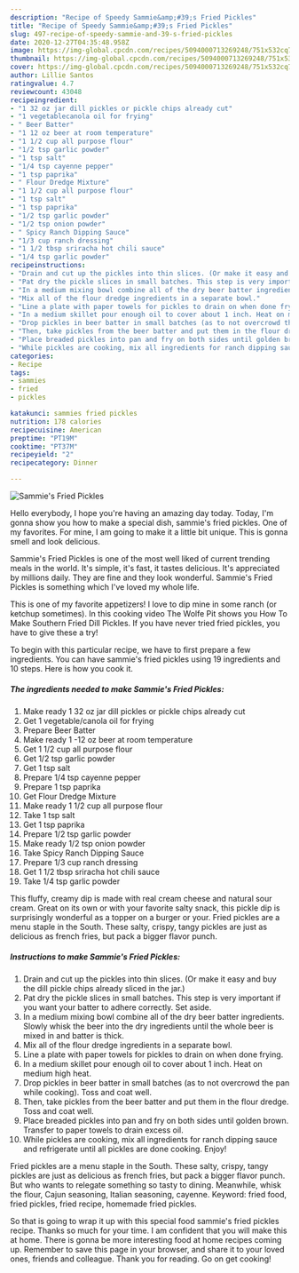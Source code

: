 ```yaml
---
description: "Recipe of Speedy Sammie&amp;#39;s Fried Pickles"
title: "Recipe of Speedy Sammie&amp;#39;s Fried Pickles"
slug: 497-recipe-of-speedy-sammie-and-39-s-fried-pickles
date: 2020-12-27T04:35:48.958Z
image: https://img-global.cpcdn.com/recipes/5094000713269248/751x532cq70/sammies-fried-pickles-recipe-main-photo.jpg
thumbnail: https://img-global.cpcdn.com/recipes/5094000713269248/751x532cq70/sammies-fried-pickles-recipe-main-photo.jpg
cover: https://img-global.cpcdn.com/recipes/5094000713269248/751x532cq70/sammies-fried-pickles-recipe-main-photo.jpg
author: Lillie Santos
ratingvalue: 4.7
reviewcount: 43048
recipeingredient:
- "1 32 oz jar dill pickles or pickle chips already cut"
- "1 vegetablecanola oil for frying"
- " Beer Batter"
- "1 12 oz beer at room temperature"
- "1 1/2 cup all purpose flour"
- "1/2 tsp garlic powder"
- "1 tsp salt"
- "1/4 tsp cayenne pepper"
- "1 tsp paprika"
- " Flour Dredge Mixture"
- "1 1/2 cup all purpose flour"
- "1 tsp salt"
- "1 tsp paprika"
- "1/2 tsp garlic powder"
- "1/2 tsp onion powder"
- " Spicy Ranch Dipping Sauce"
- "1/3 cup ranch dressing"
- "1 1/2 tbsp sriracha hot chili sauce"
- "1/4 tsp garlic powder"
recipeinstructions:
- "Drain and cut up the pickles into thin slices. (Or make it easy and buy the dill pickle chips already sliced in the jar.)"
- "Pat dry the pickle slices in small batches. This step is very important if you want your batter to adhere correctly. Set aside."
- "In a medium mixing bowl combine all of the dry beer batter ingredients.  Slowly whisk the beer into the dry ingredients until the whole beer is mixed in and batter is thick."
- "Mix all of the flour dredge ingredients in a separate bowl."
- "Line a plate with paper towels for pickles to drain on when done frying."
- "In a medium skillet pour enough oil to cover about 1 inch. Heat on medium high heat."
- "Drop pickles in beer batter in small batches (as to not overcrowd the pan while cooking). Toss and coat well."
- "Then, take pickles from the beer batter and put them in the flour dredge. Toss and coat well."
- "Place breaded pickles into pan and fry on both sides until golden brown. Transfer to paper towels to drain excess oil."
- "While pickles are cooking, mix all ingredients for ranch dipping sauce and refrigerate until all pickles are done cooking. Enjoy!"
categories:
- Recipe
tags:
- sammies
- fried
- pickles

katakunci: sammies fried pickles 
nutrition: 178 calories
recipecuisine: American
preptime: "PT19M"
cooktime: "PT37M"
recipeyield: "2"
recipecategory: Dinner

---
```



![Sammie&#39;s Fried Pickles](https://img-global.cpcdn.com/recipes/5094000713269248/751x532cq70/sammies-fried-pickles-recipe-main-photo.jpg)

Hello everybody, I hope you're having an amazing day today. Today, I'm gonna show you how to make a special dish, sammie&#39;s fried pickles. One of my favorites. For mine, I am going to make it a little bit unique. This is gonna smell and look delicious.

Sammie&#39;s Fried Pickles is one of the most well liked of current trending meals in the world. It's simple, it's fast, it tastes delicious. It's appreciated by millions daily. They are fine and they look wonderful. Sammie&#39;s Fried Pickles is something which I've loved my whole life.

This is one of my favorite appetizers! I love to dip mine in some ranch (or ketchup sometimes). In this cooking video The Wolfe Pit shows you How To Make Southern Fried Dill Pickles. If you have never tried fried pickles, you have to give these a try!


To begin with this particular recipe, we have to first prepare a few ingredients. You can have sammie&#39;s fried pickles using 19 ingredients and 10 steps. Here is how you cook it.

<!--inarticleads1-->

##### The ingredients needed to make Sammie&#39;s Fried Pickles:

1. Make ready 1 32 oz jar dill pickles or pickle chips already cut
1. Get 1 vegetable/canola oil for frying
1. Prepare  Beer Batter
1. Make ready 1 -12 oz beer at room temperature
1. Get 1 1/2 cup all purpose flour
1. Get 1/2 tsp garlic powder
1. Get 1 tsp salt
1. Prepare 1/4 tsp cayenne pepper
1. Prepare 1 tsp paprika
1. Get  Flour Dredge Mixture
1. Make ready 1 1/2 cup all purpose flour
1. Take 1 tsp salt
1. Get 1 tsp paprika
1. Prepare 1/2 tsp garlic powder
1. Make ready 1/2 tsp onion powder
1. Take  Spicy Ranch Dipping Sauce
1. Prepare 1/3 cup ranch dressing
1. Get 1 1/2 tbsp sriracha hot chili sauce
1. Take 1/4 tsp garlic powder


This fluffy, creamy dip is made with real cream cheese and natural sour cream. Great on its own or with your favorite salty snack, this pickle dip is surprisingly wonderful as a topper on a burger or your. Fried pickles are a menu staple in the South. These salty, crispy, tangy pickles are just as delicious as french fries, but pack a bigger flavor punch. 

<!--inarticleads2-->

##### Instructions to make Sammie&#39;s Fried Pickles:

1. Drain and cut up the pickles into thin slices. (Or make it easy and buy the dill pickle chips already sliced in the jar.)
1. Pat dry the pickle slices in small batches. This step is very important if you want your batter to adhere correctly. Set aside.
1. In a medium mixing bowl combine all of the dry beer batter ingredients.  Slowly whisk the beer into the dry ingredients until the whole beer is mixed in and batter is thick.
1. Mix all of the flour dredge ingredients in a separate bowl.
1. Line a plate with paper towels for pickles to drain on when done frying.
1. In a medium skillet pour enough oil to cover about 1 inch. Heat on medium high heat.
1. Drop pickles in beer batter in small batches (as to not overcrowd the pan while cooking). Toss and coat well.
1. Then, take pickles from the beer batter and put them in the flour dredge. Toss and coat well.
1. Place breaded pickles into pan and fry on both sides until golden brown. Transfer to paper towels to drain excess oil.
1. While pickles are cooking, mix all ingredients for ranch dipping sauce and refrigerate until all pickles are done cooking. Enjoy!


Fried pickles are a menu staple in the South. These salty, crispy, tangy pickles are just as delicious as french fries, but pack a bigger flavor punch. But who wants to relegate something so tasty to dining. Meanwhile, whisk the flour, Cajun seasoning, Italian seasoning, cayenne. Keyword: fried food, fried pickles, fried recipe, homemade fried pickles. 

So that is going to wrap it up with this special food sammie&#39;s fried pickles recipe. Thanks so much for your time. I am confident that you will make this at home. There is gonna be more interesting food at home recipes coming up. Remember to save this page in your browser, and share it to your loved ones, friends and colleague. Thank you for reading. Go on get cooking!
